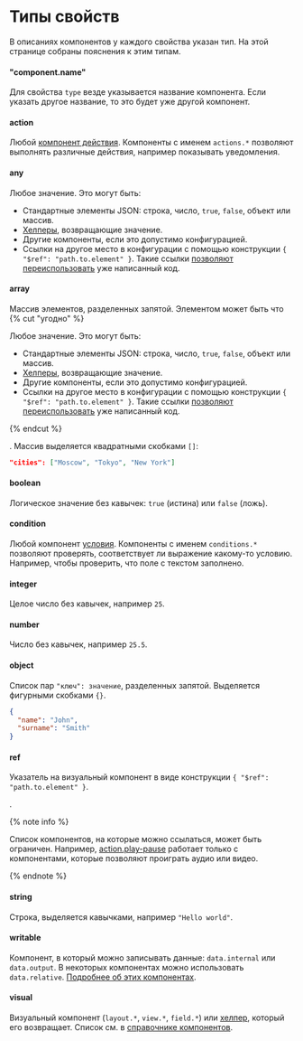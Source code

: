 # Типы свойств

В описаниях компонентов у каждого свойства указан тип. На этой странице собраны пояснения к этим типам.

#### "component.name"
Для свойства `type` везде указывается название компонента. Если указать другое название, то это будет уже другой компонент.
#### action
Любой [компонент действия](../reference/actions.md). Компоненты с именем `actions.*` позволяют выполнять различные действия, например показывать уведомления. 
#### any

Любое значение. Это могут быть:
- Стандартные элементы JSON: строка, число, `true`, `false`, объект или массив.
- [Хелперы](../reference/helpers.md), возвращающие значение.
- Другие компоненты, если это допустимо конфигурацией.
- Ссылки на другое место в конфигурации с помощью конструкции `{ "$ref": "path.to.element" }`. Такие ссылки [позволяют переиспользовать](../best-practices/reuse.md) уже написанный код.

#### array

Массив элементов, разделенных запятой. Элементом может быть что 
{% cut "угодно" %}

Любое значение. Это могут быть:
- Стандартные элементы JSON: строка, число, `true`, `false`, объект или массив.
- [Хелперы](../reference/helpers.md), возвращающие значение.
- Другие компоненты, если это допустимо конфигурацией.
- Ссылки на другое место в конфигурации с помощью конструкции `{ "$ref": "path.to.element" }`. Такие ссылки [позволяют переиспользовать](../best-practices/reuse.md) уже написанный код.

{% endcut %}

. Массив выделяется квадратными скобками `[]`:

```json
"cities": ["Moscow", "Tokyo", "New York"]
```

#### boolean
Логическое значение без кавычек: `true` (истина) или `false` (ложь).
#### condition
Любой компонент [условия](../reference/conditions.md). Компоненты с именем `conditions.*` позволяют проверять, соответствует ли выражение какому-то условию. Например, чтобы проверить, что поле с текстом заполнено.
#### integer
Целое число без кавычек, например `25`.
#### number
Число без кавычек, например `25.5`.
#### object
Список пар `"ключ": значение`, разделенных запятой. Выделяется фигурными скобками `{}`.
```json
{
  "name": "John",
  "surname": "Smith"
}
```

#### ref

Указатель на визуальный компонент в виде конструкции `{ "$ref": "path.to.element" }`.

.

{% note info %}

Список компонентов, на которые можно ссылаться, может быть ограничен. Например, [action.play-pause](../reference/action.play-pause.md) работает только с компонентами, которые позволяют проиграть аудио или видео.

{% endnote %}


#### string
Cтрока, выделяется кавычками, например `"Hello world"`.
#### writable
Компонент, в который можно записывать данные: `data.internal` или `data.output`. В некоторых компонентах можно использовать `data.relative`. [Подробнее об этих компонентах](../operations/work-with-data.md).
#### visual
Визуальный компонент (`layout.*`, `view.*`, `field.*`) или [хелпер](../reference/helpers.md), который его возвращает. Список см. в [справочнике компонентов](../reference/index.md).

